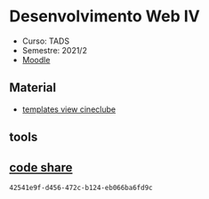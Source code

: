 # Desenvolvimento Web IV
- Curso: TADS
- Semestre: 2021/2
- [Moodle](https://ava.ifpr.edu.br/course/view.php?id=6531)

## Material
- [templates view cineclube](https://gist.github.com/fscheidt/9e238f1b4bb070419412e5157a5ff95e)


## tools
[code share](https://docs.google.com/document/d/1flNJXGXJx-rWbj9rgwYNP553U1mCd9jKpsGeOloRRAY/edit)
---

`42541e9f-d456-472c-b124-eb066ba6fd9c`

